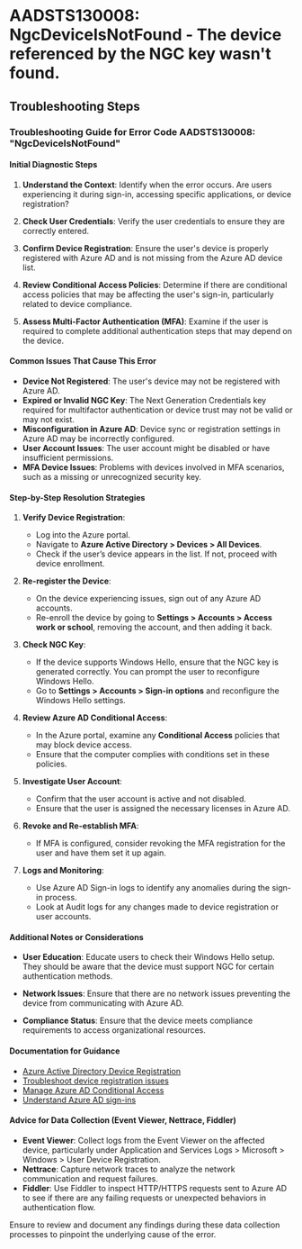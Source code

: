 # AADSTS130008: NgcDeviceIsNotFound - The device referenced by the NGC key wasn't found.


## Troubleshooting Steps
### Troubleshooting Guide for Error Code AADSTS130008: "NgcDeviceIsNotFound"

#### Initial Diagnostic Steps
1. **Understand the Context**: Identify when the error occurs. Are users experiencing it during sign-in, accessing specific applications, or device registration?
  
2. **Check User Credentials**: Verify the user credentials to ensure they are correctly entered.

3. **Confirm Device Registration**: Ensure the user's device is properly registered with Azure AD and is not missing from the Azure AD device list.

4. **Review Conditional Access Policies**: Determine if there are conditional access policies that may be affecting the user's sign-in, particularly related to device compliance.

5. **Assess Multi-Factor Authentication (MFA)**: Examine if the user is required to complete additional authentication steps that may depend on the device.

#### Common Issues That Cause This Error
- **Device Not Registered**: The user's device may not be registered with Azure AD.
- **Expired or Invalid NGC Key**: The Next Generation Credentials key required for multifactor authentication or device trust may not be valid or may not exist.
- **Misconfiguration in Azure AD**: Device sync or registration settings in Azure AD may be incorrectly configured.
- **User Account Issues**: The user account might be disabled or have insufficient permissions.
- **MFA Device Issues**: Problems with devices involved in MFA scenarios, such as a missing or unrecognized security key.

#### Step-by-Step Resolution Strategies
1. **Verify Device Registration**:
   - Log into the Azure portal.
   - Navigate to **Azure Active Directory > Devices > All Devices**.
   - Check if the user’s device appears in the list. If not, proceed with device enrollment.

2. **Re-register the Device**:
   - On the device experiencing issues, sign out of any Azure AD accounts.
   - Re-enroll the device by going to **Settings > Accounts > Access work or school**, removing the account, and then adding it back.

3. **Check NGC Key**:
   - If the device supports Windows Hello, ensure that the NGC key is generated correctly. You can prompt the user to reconfigure Windows Hello.
   - Go to **Settings > Accounts > Sign-in options** and reconfigure the Windows Hello settings.

4. **Review Azure AD Conditional Access**:
   - In the Azure portal, examine any **Conditional Access** policies that may block device access.
   - Ensure that the computer complies with conditions set in these policies.

5. **Investigate User Account**:
   - Confirm that the user account is active and not disabled.
   - Ensure that the user is assigned the necessary licenses in Azure AD.

6. **Revoke and Re-establish MFA**:
   - If MFA is configured, consider revoking the MFA registration for the user and have them set it up again.

7. **Logs and Monitoring**:
   - Use Azure AD Sign-in logs to identify any anomalies during the sign-in process.
   - Look at Audit logs for any changes made to device registration or user accounts.

#### Additional Notes or Considerations
- **User Education**: Educate users to check their Windows Hello setup. They should be aware that the device must support NGC for certain authentication methods.
  
- **Network Issues**: Ensure that there are no network issues preventing the device from communicating with Azure AD.

- **Compliance Status**: Ensure that the device meets compliance requirements to access organizational resources.

#### Documentation for Guidance
- [Azure Active Directory Device Registration](https://docs.microsoft.com/en-us/azure/active-directory/devices/overview)
- [Troubleshoot device registration issues](https://docs.microsoft.com/en-us/azure/active-directory/devices/troubleshoot-device-registration)
- [Manage Azure AD Conditional Access](https://docs.microsoft.com/en-us/azure/active-directory/conditional-access/overview)
- [Understand Azure AD sign-ins](https://docs.microsoft.com/en-us/azure/active-directory/reports-monitoring/conceptsignins)

#### Advice for Data Collection (Event Viewer, Nettrace, Fiddler)
- **Event Viewer**: Collect logs from the Event Viewer on the affected device, particularly under Application and Services Logs > Microsoft > Windows > User Device Registration.
- **Nettrace**: Capture network traces to analyze the network communication and request failures.
- **Fiddler**: Use Fiddler to inspect HTTP/HTTPS requests sent to Azure AD to see if there are any failing requests or unexpected behaviors in authentication flow.

Ensure to review and document any findings during these data collection processes to pinpoint the underlying cause of the error.